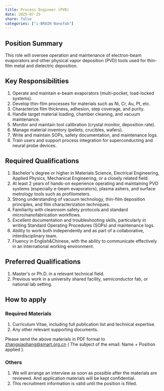 ```yaml
---
title: Process Engineer (PVD)
date: 2025-07-25
share: false
categories: ["i-BRAIN Nanofab"]
---
```

<!--more-->

## Position Summary
This role will oversee operation and maintenance of electron-beam evaporators and other physical vapor deposition (PVD) tools used for thin-film metal and dielectric deposition.

## Key Responsibilities
1. Operate and maintain e-beam evaporators (multi-pocket, load-locked systems).
2. Develop thin-film processes for materials such as Ni, Cr, Au, Pt, etc.
3. Characterize film thickness, adhesion, step coverage, and purity.
4. Handle target material loading, chamber cleaning, and vacuum maintenance.
5. Monitor and maintain tool calibration (crystal monitor, deposition rate).
6. Manage material inventory (pellets, crucibles, wafers).
7. Write and maintain SOPs, safety documentation, and maintenance logs.
8. Train users and support process integration for superconducting and neural probe devices.

## Required Qualifications
1. Bachelor's degree or higher in Materials Science, Electrical Engineering, Applied Physics, Mechanical Engineering, or a closely related field.
2. At least 2 years of hands-on experience operating and maintaining PVD systems (especially e-beam evaporators), plasma ashers, and surface metrology tools such as profilometers.
3. Strong understanding of vacuum technology, thin-film deposition principles, and film characterization techniques.
4. Familiarity with cleanroom safety protocols and standard micro/nanofabrication workflows.
5. Excellent documentation and troubleshooting skills, particularly in writing Standard Operating Procedures (SOPs) and maintenance logs.
6. Ability to work both independently and as part of a collaborative, interdisciplinary team.
7. Fluency in English&Chinese, with the ability to communicate effectively in an international working environment.

## Preferred Qualifications
1. Master's or Ph.D. in a relevant technical field.
2. Previous work in a university shared facility, semiconductor fab, or national lab setting.

## How to apply

### Required Materials
1. Curriculum Vitae, including full publication list and technical expertise.
2. Any other relevant supporting documents.

Please send the above materials in PDF format to zhangxiaohang@smart.org.cn
( The subject of the email: Name + Position applied ).

### Others
1. We will arrange an interview as soon as possible after the materials are reviewed. And application materials will be kept confidential.
2. This recruitment information is valid until the position is filled.